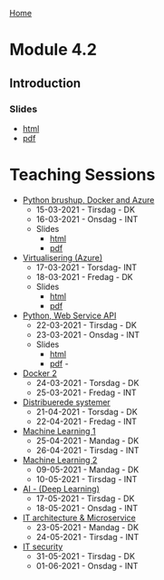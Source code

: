 [Home](../README.md)
# Module 4.2

## Introduction

### Slides
- [html]()
- [pdf]()

# Teaching Sessions

- [Python brushup, Docker and Azure](./01-Python-brushup_and_Docker_1/PythonBrushupAndDocker-1.md)
    - 15-03-2021 - Tirsdag - DK
    - 16-03-2021 - Onsdag - INT
    - Slides
        - [html]()
        - [pdf]()
- [Virtualisering (Azure)](./02-Virtualisering/Virtualisering.md)
    - 17-03-2021 - Torsdag- INT
    - 18-03-2021 - Fredag - DK
    - Slides
        - [html]()
        - [pdf]()
- [Python, Web Service API](./03-Python_WebService_API/Python-WebService-API.md)
    - 22-03-2021 - Tirsdag - DK
    - 23-03-2021 - Onsdag - INT
    - Slides
        - [html]()
        - [pdf]()    - 
- [Docker 2](./04-Docker_2/Docker-2.md)
    - 24-03-2021 - Torsdag - DK
    - 25-03-2021 - Fredag - INT
- [Distribuerede systemer](./05-Distribuerede_systemer/DistribueredeSystemer.md)
    - 21-04-2021 - Torsdag - DK
    - 22-04-2021 - Fredag - INT
- [Machine Learning 1](./06-Machine_Learning_1/MachineLearning-1.md)
    - 25-04-2021 - Mandag - DK
    - 26-04-2021 - Tirsdag - INT
- [Machine Learning 2](./07-Machine_Learning_2/MachineLearning-2.md)
    - 09-05-2021 - Mandag - DK
    - 10-05-2021 - Tirsdag - INT
- [AI - (Deep Learning)](./08-AI_DeepLearning/AI-DeepLearning.md)
    - 17-05-2021 - Tirsdag - DK
    - 18-05-2021 - Onsdag - INT
- [IT architecture & Microservice](./09-IT_architecture_Microservice/IT-architecture-Microservices.md)
    - 23-05-2021 - Mandag - DK
    - 24-05-2021 - Tirsdag - INT
- [IT security](./10-IT_security/IT-security.md)
    - 31-05-2021 - Tirsdag - DK
    - 01-06-2021 - Onsdag - INT
